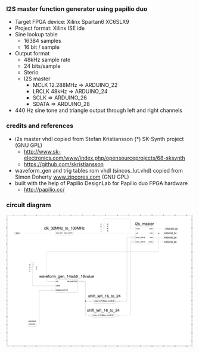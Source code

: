 ### I2S master function generator using papilio duo 
- Target FPGA device: Xilinx Spartan6 XC6SLX9
- Project format: Xilinx ISE ide
- Sine lookup table
  - 16384 samples
  - 16 bit / sample
- Output format
  - 48kHz sample rate
  - 24 bits/sample 
  - Sterio 
  - I2S master
    - MCLK 12.288MHz => ARDUINO_22
    - LRCLK 48kHz => ARDUINO_24
    - SCLK => ARDUINO_26
    - SDATA => ARDUINO_28
- 440 Hz sine tone and triangle output through left and right channels

### credits and references
- i2s master vhdl copied from Stefan Kristiansson (*) SK-Synth project (GNU GPL)
  - http://www.sk-electronics.com/www/index.php/opensourceprojects/68-sksynth
  - https://github.com/skristiansson
- waveform_gen and trig tables rom vhdl (sincos_lut.vhd) copied from Simon Doherty www.zipcores.com (GNU GPL)
- built with the help of Papilio DesignLab for Papilio duo FPGA hardware
  - http://papilio.cc/

### circuit diagram

![circuit](https://github.com/newdigate/papilio_duo_i2s/raw/master/i2s_function_generator/images/wave_gen_curcuit.png "Schematic circuit")
